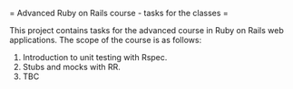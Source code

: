 = Advanced Ruby on Rails course - tasks for the classes =

This project contains tasks for the advanced course in Ruby on Rails web applications. 
The scope of the course is as follows:

1. Introduction to unit testing with Rspec.
2. Stubs and mocks with RR.
3. TBC
